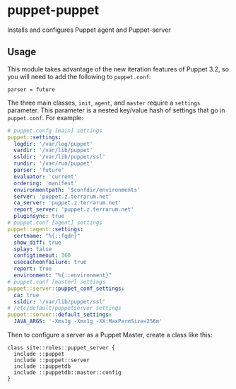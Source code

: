 # puppet-puppet

Installs and configures Puppet agent and Puppet-server

## Usage

This module takes advantage of the new iteration features of Puppet 3.2, so you will need to add the following to `puppet.conf`:

```puppet
parser = future
```

The three main classes, `init`, `agent`, and `master` require a `settings` parameter. This parameter is a nested key/value hash of settings that go in `puppet.conf`. For example:

```yaml
# puppet.confg [main] settings
puppet::settings:
  logdir: '/var/log/puppet'
  vardir: '/var/lib/puppet'
  ssldir: '/var/lib/puppet/ssl'
  rundir: '/var/run/puppet'
  parser: 'future'
  evaluator: 'current'
  ordering: 'manifest'
  environmentpath: '$confdir/environments'
  server: 'puppet.z.terrarum.net'
  ca_server: 'puppet.z.terrarum.net'
  report_server: 'puppet.z.terrarum.net'
  pluginsync: true
# puppet.conf [agent] settings
puppet::agent::settings:
  certname: "%{::fqdn}"
  show_diff: true
  splay: false
  configtimeout: 360
  usecacheonfailure: true
  report: true
  environment: "%{::environment}"
# puppet.conf [master] settings
puppet::server::puppet_conf_settings:
  ca: true
  ssldir: '/var/lib/puppet/ssl'
# /etc/default/puppetserver settings
puppet::server::default_settings:
  JAVA_ARGS: '-Xms1g -Xmx1g -XX:MaxPermSize=256m'

```

Then to configure a server as a Puppet Master, create a class like this:

```puppet
class site::roles::puppet_server {
  include ::puppet
  include ::puppet::server
  include ::puppetdb
  include ::puppetdb::master::config
}
```
